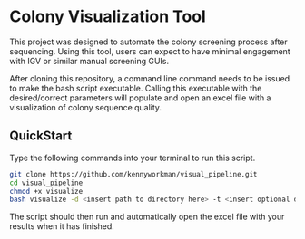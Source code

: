 # Colony Visualization Tool 

This project was designed to automate the colony screening process after sequencing. Using this tool, users can expect to have minimal engagement with IGV or similar manual screening GUIs. 

After cloning this repository, a command line command needs to be issued to make the bash script executable. Calling this executable with the desired/correct parameters will populate and open an excel file with a visualization of colony sequence quality. 

## QuickStart

Type the following commands into your terminal to run this script.

```bash
git clone https://github.com/kennyworkman/visual_pipeline.git
cd visual_pipeline
chmod +x visualize
bash visualize -d <insert path to directory here> -t <insert optional depth threshold here>
```

The script should then run and automatically open the excel file with your results when it has finished. 
